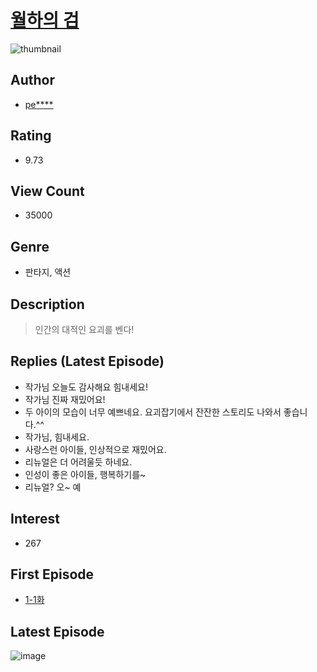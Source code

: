 # [월하의 검](https://comic.naver.com/bestChallenge/list?titleId=780632)
![thumbnail](https://image-comic.pstatic.net/user_contents_data/challenge_comic/2021/09/10/321916/thumbnail_202x1646f19cfdc_2d09_4cc6_9180_438bd5360ede_00000308.JPEG)

## Author
- [pe****](https://comic.naver.com/artistTitle?id=321916)

## Rating
- 9.73

## View Count
- 35000

## Genre
- 판타지, 액션

## Description
> 인간의 대적인 요괴를 벤다!

## Replies (Latest Episode)
- 작가님 오늘도 감사해요 힘내세요!
- 작가님 진짜 재밌어요!
- 두 아이의 모습이 너무 예쁘네요. 요괴잡기에서 잔잔한 스토리도 나와서 좋습니다.^^
- 작가님, 힘내세요.
- 사랑스런 아이들, 인상적으로 재밌어요.
- 리뉴얼은 더 어려울듯 하네요.
- 인성이 좋은 아이들, 행복하기를~
- 리뉴얼? 오~ 예

## Interest
- 267

## First Episode
- [1-1화](https://comic.naver.com/bestChallenge/detail?titleId=780632&no=1)

## Latest Episode
![image](https://image-comic.pstatic.net/user_contents_data/challenge_comic/2021/11/02/321916/upload_3631698108711449190.jpeg)
